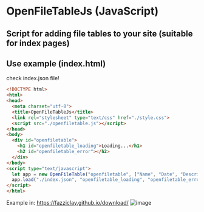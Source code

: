# OpenFileTableJs (JavaScript)
## Script for adding file tables to your site (suitable for index pages)

## Use example (index.html)
check index.json file!
```html
<!DOCTYPE html>
<html>
<head>
  <meta charset="utf-8">
  <title>OpenFileTableJs</title>
  <link rel="stylesheet" type="text/css" href="./style.css">
  <script src="./openfiletable.js"></script>
</head>
<body>                                                                     
  <div id="openfiletable">
    <h1 id="openfiletable_loading">Loading...</h1>
    <h2 id="openfiletable_error"></h2>
  </div>
</body>
<script type="text/javascript">
  let app = new OpenFileTable("openfiletable", ["Name", "Date", "Description"], "name", false);
  app.load("./index.json", "openfiletable_loading", "openfiletable_error");
</script>
</html>
```

Example in: https://fazziclay.github.io/download/
![image](https://user-images.githubusercontent.com/68351787/174962828-c96c8f70-e899-4178-adec-cb00063433b5.png)
